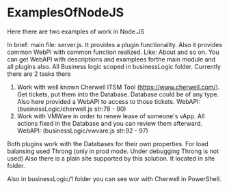 # ExamplesOfNodeJS
Here there are two examples of work in Node.JS

In brief:
main file: server.js. It provides a plugin functionality. Also it provides common WebPI with common function realized.
Like: About and so on. You can get WebAPI with descriptions and examplees forthe main module and all plugins also. 
All Business logic scoped in businessLogic folder. Currently there are 2 tasks there

1. Work with well known Cherwell ITSM Tool (https://www.cherwell.com/). Get tickets, put them into the Database. Database could be of any type. 
   Also here provided a WebAPI to access to those tickets. WebAPI: (businessLogic/cherwell.js str:78 - 90)
2. Work with VMWare in order to renew lease of someone's vApp. All actions fixed in the Database and you can review them afterward.
   WebAPI: (businessLogic/vwvare.js str:92 - 97)

Both plugins work with the Databases for their own properties.
For load balansing used Throng (only in prod mode. Under debugging Throng is not used)
Also there is a plain site supported by this solution. It located in site folder.

Also in businessLogic/1 folder you can see wor with Cherwell in PowerShell.
